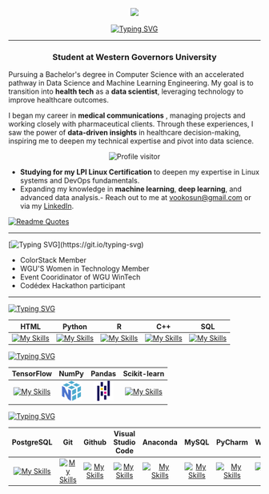 <div align="center">
<p align="Center"><img src="https://www.codedex.io/_next/image?url=%2Fimages%2Fgirl.gif&w=128&q=75"/></p>

[![Typing SVG](https://readme-typing-svg.herokuapp.com?font=Pixelify+Sans&size=30&pause=1000&color=F78EE1&center=true&vCenter=true&random=false&width=435&lines=Hi%F0%9F%91%8B%F0%9F%8F%BD%2C+I'm+Vanessa+Okosun;I+am+a+student%F0%9F%91%A9%F0%9F%8F%BD%E2%80%8D%F0%9F%8E%93;Aspiring+Developer%F0%9F%91%A9%F0%9F%8F%BD%E2%80%8D%F0%9F%92%BB;Aspiring+Data+Scientist%F0%9F%93%8A)](https://git.io/typing-svg)
</div>

---
<h3 align="center" colour="pink">Student at Western Governors University</h3>    
<p>Pursuing a Bachelor's degree in Computer Science with an accelerated pathway in Data Science and Machine Learning Engineering. My goal is to transition into <b>health tech</b> as a <b>data scientist</b>, leveraging technology to improve healthcare outcomes.</p>

<p>I began my career in <b>medical communications</b> , managing projects and working closely with pharmaceutical clients. Through these experiences, I saw the power of <b>data-driven insights</b> in healthcare decision-making, inspiring me to deepen my technical expertise and pivot into data science.
</p>

<p align="Center"><img src="https://komarev.com/ghpvc/?username=thevannyfiles&label=Visitors&color=F78EE1&style=plastic" alt="Profile visitor" />
</p>

- **Studying for my LPI Linux Certification** to deepen my expertise in Linux systems and DevOps fundamentals.  
- Expanding my knowledge in **machine learning**, **deep learning**, and advanced data analysis.- Reach out to me at vookosun@gmail.com or via my [LinkedIn](https://www.linkedin.com/in/vanessaokosun/).

  
[![Readme Quotes](https://quotes-github-readme.vercel.app/api?quote=She+believed+she+could,+so+she+coded&type=horizontal&theme=dracula&border=true)](https://github.com/piyushsuthar/github-readme-quotes) 

--- 
[![Typing SVG](https://readme-typing-svg.demolab.com?font=Pixelify+Sans&size=35&pause=1000&color=F78EE1&center=true&vCenter=true&repeat=false&random=false&width=435&lines=What+I've+been+up+to...)](https://git.io/typing-svg)
-   ColorStack Member
-   WGU'S Women in Technology Member
-   Event Cooridinator of WGU WinTech
-   Codédex Hackathon participant

---

[![Typing SVG](https://readme-typing-svg.demolab.com?font=Pixelify+Sans&size=35&pause=1000&color=F78EE1&repeat=false&width=565&height=80&lines=Languages%3A)](https://git.io/typing-svg)

| HTML | Python | R | C++ | SQL |
|:-:|:-:|:-:|:-:|:-:|
[![My Skills](https://skillicons.dev/icons?i=html)](https://skillicons.dev) | [![My Skills](https://skillicons.dev/icons?i=py)](https://skillicons.dev) | [![My Skills](https://skillicons.dev/icons?i=r)](https://skillicons.dev) | [![My Skills](https://skillicons.dev/icons?i=cpp)](https://skillicons.dev) | [![My Skills](https://skillicons.dev/icons?i=sql)](https://skillicons.dev) | <img src="https://seeklogo.com/images/A/azure-sql-database-logo-D7A32C9CD9-seeklogo.com.png" alt="SQL" width= "40" height= "40"/>


[![Typing SVG](https://readme-typing-svg.demolab.com?font=Pixelify+Sans&size=35&pause=1000&color=F78EE1&repeat=false&width=565&height=80&lines=Libraries+%26+Frameworks%3A)](https://git.io/typing-svg)

| TensorFlow | NumPy | Pandas | Scikit-learn |
|:-:|:-:|:-:|:-:|
|[![My Skills](https://skillicons.dev/icons?i=tensorflow)](https://skillicons.dev) | <img src="https://raw.githubusercontent.com/devicons/devicon/master/icons/numpy/numpy-original.svg" alt="NumPy" width="40" height="40"/> | <img src="https://raw.githubusercontent.com/devicons/devicon/master/icons/pandas/pandas-original.svg" alt="Pandas" width="40" height="40"/> | [![My Skills](https://skillicons.dev/icons?i=sklearn)](https://skillicons.dev) |

[![Typing SVG](https://readme-typing-svg.demolab.com?font=Pixelify+Sans&size=35&pause=1000&color=F78EE1&repeat=false&width=565&height=80&lines=Other+Tools%3A)](https://git.io/typing-svg)

| PostgreSQL | Git | Github | Visual Studio Code | Anaconda | MySQL | PyCharm | Windows | Apple |
|:-:|:-:|:-:|:-:|:-:|:-:|:-:|:-:|:-:|
[![My Skills](https://skillicons.dev/icons?i=postgres)](https://skillicons.dev) | [![My Skills](https://skillicons.dev/icons?i=git)](https://skillicons.dev) | [![My Skills](https://skillicons.dev/icons?i=github)](https://skillicons.dev) | [![My Skills](https://skillicons.dev/icons?i=vscode)](https://skillicons.dev) | [![My Skills](https://skillicons.dev/icons?i=anaconda)](https://skillicons.dev) | [![My Skills](https://skillicons.dev/icons?i=mysql)](https://skillicons.dev) | [![My Skills](https://skillicons.dev/icons?i=pycharm)](https://skillicons.dev) | [![My Skills](https://skillicons.dev/icons?i=windows)](https://skillicons.dev) | [![My Skills](https://skillicons.dev/icons?i=apple)](https://skillicons.dev) |
